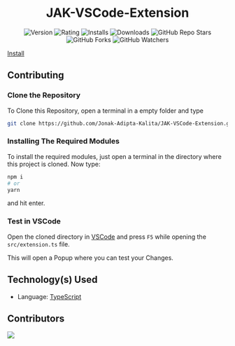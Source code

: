 <div align='center'>

# JAK-VSCode-Extension

![Version](https://vsmarketplacebadge.apphb.com/version-short/JAKVSCodeExtension.jak-vscode-extension.svg?style=for-the-badge&colorA=252526&colorB=43A047&label=VERSION)
![Rating](https://vsmarketplacebadge.apphb.com/rating-short/JAKVSCodeExtension.jak-vscode-extension.svg?style=for-the-badge&colorA=252526&colorB=43A047&label=Rating)
![Installs](https://vsmarketplacebadge.apphb.com/installs-short/JAKVSCodeExtension.jak-vscode-extension.svg?style=for-the-badge&colorA=252526&colorB=43A047&label=Installs)
![Downloads](https://vsmarketplacebadge.apphb.com/downloads-short/JAKVSCodeExtension.jak-vscode-extension.svg?style=for-the-badge&colorA=252526&colorB=43A047&label=Downloads)
![GitHub Repo Stars](https://img.shields.io/github/stars/Jonak-Adipta-Kalita/JAK-VSCode-Extension?style=for-the-badge)
![GitHub Forks](https://img.shields.io/github/forks/Jonak-Adipta-Kalita/JAK-VSCode-Extension?style=for-the-badge)
![GitHub Watchers](https://img.shields.io/github/watchers/Jonak-Adipta-Kalita/JAK-VSCode-Extension?style=for-the-badge)

</div>

[Install](https://marketplace.visualstudio.com/items?itemName=JAKVSCodeExtension.jak-vscode-extension)

## Contributing

### Clone the Repository

To Clone this Repository, open a terminal in a empty folder and type

```bash
git clone https://github.com/Jonak-Adipta-Kalita/JAK-VSCode-Extension.git
```

### Installing The Required Modules

To install the required modules, just open a terminal in the directory where this project is cloned. Now type:

```bash
npm i
# or
yarn
```

and hit enter.

### Test in VSCode

Open the cloned directory in [VSCode](https://code.visualstudio.com/) and press
`F5` while opening the `src/extension.ts` file.

This will open a Popup where you can test your Changes.

## Technology(s) Used

-   Language: [TypeScript](https://www.typescriptlang.org/)

## Contributors

<a href = "https://github.com/Jonak-Adipta-Kalita/JAK-VSCode-Extension/graphs/contributors">
	<img src="https://contrib.rocks/image?repo=Jonak-Adipta-Kalita/JAK-VSCode-Extension" />
</a>
